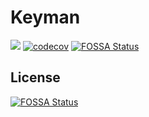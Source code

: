 # Keyman

[![](https://github.com/kou64yama/keyman/workflows/Go/badge.svg?branch=master)](https://github.com/kou64yama/keyman/actions?query=workflow%3AGo+branch%3Amaster)
[![codecov](https://codecov.io/gh/kou64yama/keyman/branch/main/graph/badge.svg?token=xC3eONjNya)](https://codecov.io/gh/kou64yama/keyman)
[![FOSSA Status](https://app.fossa.com/api/projects/git%2Bgithub.com%2Fkou64yama%2Fkeyman.svg?type=shield)](https://app.fossa.com/projects/git%2Bgithub.com%2Fkou64yama%2Fkeyman?ref=badge_shield)


## License
[![FOSSA Status](https://app.fossa.com/api/projects/git%2Bgithub.com%2Fkou64yama%2Fkeyman.svg?type=large)](https://app.fossa.com/projects/git%2Bgithub.com%2Fkou64yama%2Fkeyman?ref=badge_large)